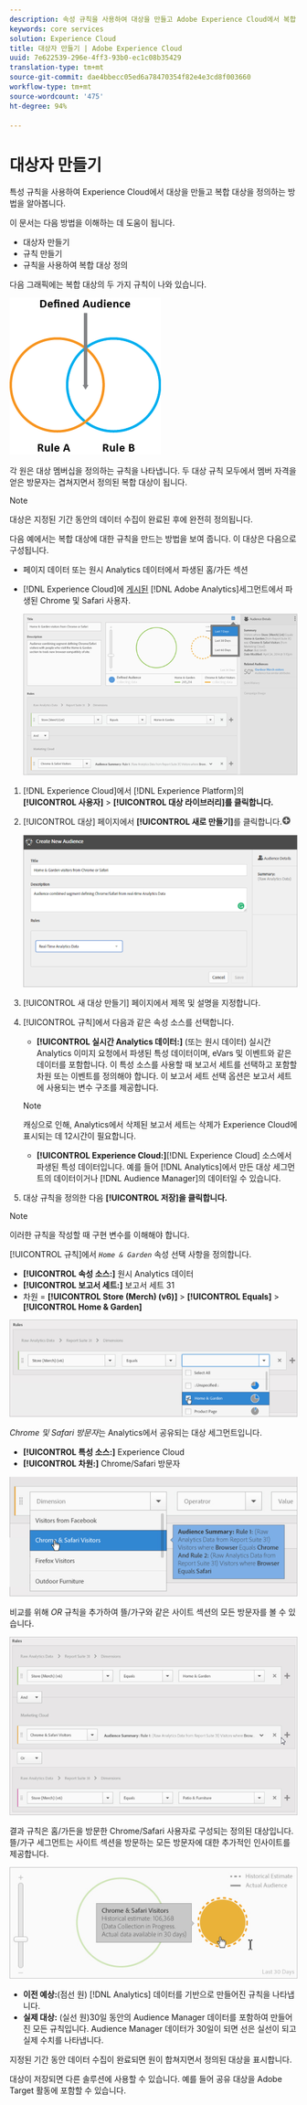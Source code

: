 ```yaml
---
description: 속성 규칙을 사용하여 대상을 만들고 Adobe Experience Cloud에서 복합 대상을 정의하는 방법을 알아봅니다.
keywords: core services
solution: Experience Cloud
title: 대상자 만들기 | Adobe Experience Cloud
uuid: 7e622539-296e-4ff3-93b0-ec1c08b35429
translation-type: tm+mt
source-git-commit: dae4bbecc05ed6a78470354f82e4e3cd8f003660
workflow-type: tm+mt
source-wordcount: '475'
ht-degree: 94%

---
```



# 대상자 만들기

특성 규칙을 사용하여 Experience Cloud에서 대상을 만들고 복합 대상을 정의하는 방법을 알아봅니다.

이 문서는 다음 방법을 이해하는 데 도움이 됩니다.

* 대상자 만들기
* 규칙 만들기
* 규칙을 사용하여 복합 대상 정의

다음 그래픽에는 복합 대상의 두 가지 규칙이 나와 있습니다.

![](assets/audience_sharing.png)

각 원은 대상 멤버십을 정의하는 규칙을 나타냅니다. 두 대상 규칙 모두에서 멤버 자격을 얻은 방문자는 겹쳐지면서 정의된 복합 대상이 됩니다.

>[!NOTE]
>
>대상은 지정된 기간 동안의 데이터 수집이 완료된 후에 완전히 정의됩니다.

다음 예에서는 복합 대상에 대한 규칙을 만드는 방법을 보여 줍니다. 이 대상은 다음으로 구성됩니다.

* 페이지 데이터 또는 원시 Analytics 데이터에서 파생된 홈/가든 섹션
* [!DNL Experience Cloud]에 [게시된](../audience-library/audience-library.md#task_32FEEFE0B32E4E388CD4D892D727282A) [!DNL Adobe Analytics]세그먼트에서 파생된 Chrome 및 Safari 사용자.

   ![](assets/audience_create.png)

1. [!DNL Experience Cloud]에서 [!DNL Experience Platform]의 **[!UICONTROL 사용자]** > **[!UICONTROL 대상 라이브러리]를 클릭합니다.**
1. [!UICONTROL 대상] 페이지에서 **[!UICONTROL 새로 만들기]**&#x200B;를 클릭합니다.![](assets/add_icon_small.png)

   ![단계 결과](assets/audience_create_new.png)

1. [!UICONTROL 새 대상 만들기] 페이지에서 제목 및 설명을 지정합니다.
1. [!UICONTROL 규칙]에서 다음과 같은 속성 소스를 선택합니다. 

   * **[!UICONTROL 실시간 Analytics 데이터:]** (또는 원시 데이터) 실시간 Analytics 이미지 요청에서 파생된 특성 데이터이며, eVars 및 이벤트와 같은 데이터를 포함합니다. 이 특성 소스를 사용할 때 보고서 세트를 선택하고 포함할 차원 또는 이벤트를 정의해야 합니다. 이 보고서 세트 선택 옵션은 보고서 세트에 사용되는 변수 구조를 제공합니다.
   >[!NOTE]
   >
   >캐싱으로 인해, Analytics에서 삭제된 보고서 세트는 삭제가 Experience Cloud에 표시되는 데 12시간이 필요합니다.

   * **[!UICONTROL Experience Cloud:]**[!DNL Experience Cloud] 소스에서 파생된 특성 데이터입니다. 예를 들어 [!DNL Analytics]에서 만든 대상 세그먼트의 데이터이거나 [!DNL Audience Manager]의 데이터일 수 있습니다.

1. 대상 규칙을 정의한 다음 **[!UICONTROL 저장]을 클릭합니다.**

>[!NOTE]
>
>이러한 규칙을 작성할 때 구현 변수를 이해해야 합니다.

[!UICONTROL 규칙]에서 *`Home & Garden`* 속성 선택 사항을 정의합니다.

* **[!UICONTROL 속성 소스:]** 원시 Analytics 데이터
* **[!UICONTROL 보고서 세트:]** 보고서 세트 31
* 차원 = **[!UICONTROL Store (Merch) (v6)]** > **[!UICONTROL Equals]** > **[!UICONTROL Home &amp; Garden]**

![](assets/home_garden.png)

*Chrome 및 Safari 방문자*&#x200B;는 Analytics에서 공유되는 대상 세그먼트입니다.

* **[!UICONTROL 특성 소스:]** Experience Cloud
* **[!UICONTROL 차원:]** Chrome/Safari 방문자

![](assets/chrome_safari.png)

비교를 위해 *OR* 규칙을 추가하여 뜰/가구와 같은 사이트 섹션의 모든 방문자를 볼 수 있습니다.

![](assets/audiences_rule_patio.png)

결과 규칙은 홈/가든을 방문한 Chrome/Safari 사용자로 구성되는 정의된 대상입니다. 뜰/가구 세그먼트는 사이트 섹션을 방문하는 모든 방문자에 대한 추가적인 인사이트를 제공합니다.

![](assets/defined_audience.png)

* **이전 예상:**(점선 원) [!DNL Analytics] 데이터를 기반으로 만들어진 규칙을 나타냅니다.
* **실제 대상:** (실선 원)30일 동안의 Audience Manager 데이터를 포함하여 만들어진 모든 규칙입니다. Audience Manager 데이터가 30일이 되면 선은 실선이 되고 실제 수치를 나타냅니다.

지정된 기간 동안 데이터 수집이 완료되면 원이 합쳐지면서 정의된 대상을 표시합니다.

대상이 저장되면 다른 솔루션에 사용할 수 있습니다. 예를 들어 공유 대상을 Adobe Target 활동에 포함할 수 있습니다.
